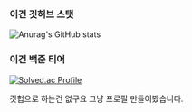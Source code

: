 ### 이건 깃허브 스탯
![Anurag's GitHub stats](https://github-readme-stats.vercel.app/api?username=Jang-Je&show_icons=true&theme=dark)

### 이건 백준 티어
[![Solved.ac Profile](http://mazassumnida.wtf/api/v2/generate_badge?boj=jang_je)](https://solved.ac/jang_je/)


깃헙으로 하는건 없구요 그냥 프로필 만들어봤습니다.
<!--
**Jang-Je/Jang-Je** is a ✨ _special_ ✨ repository because its `README.md` (this file) appears on your GitHub profile.

Here are some ideas to get you started:

- 🔭 I’m currently working on ...
- 🌱 I’m currently learning ...
- 👯 I’m looking to collaborate on ...
- 🤔 I’m looking for help with ...
- 💬 Ask me about ...
- 📫 How to reach me: ...
- 😄 Pronouns: ...
- ⚡ Fun fact: ...
-->
